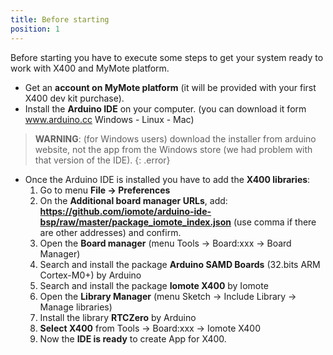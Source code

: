 ```yaml
---
title: Before starting
position: 1
---
```


Before starting you have to execute some steps to get your system ready to work with X400 and MyMote platform.
- Get an **account on MyMote platform** (it will be provided with your first X400 dev kit purchase).
- Install the **Arduino IDE** on your computer. (you can download it form www.arduino.cc Windows - Linux - Mac)


> **WARNING**: (for Windows users) download the installer from arduino website, not the app from the Windows store (we had problem with that version of the IDE).
{: .error}

- Once the Arduino IDE is installed you have to add the **X400 libraries**:
    1. Go to menu **File -> Preferences**
    2. On the **Additional board manager URLs**, add: **https://github.com/iomote/arduino-ide-bsp/raw/master/package_iomote_index.json**  (use comma if there are other addresses) and confirm.
    3. Open the **Board manager** (menu Tools -> Board:xxx -> Board Manager)
    4. Search and install the package **Arduino SAMD Boards** (32.bits ARM Cortex-M0+) by Arduino
    5. Search and install the package **Iomote X400** by Iomote
    6. Open the **Library Manager** (menu Sketch -> Include Library -> Manage libraries)
    7. Install the library **RTCZero** by Arduino
    8. **Select X400** from Tools -> Board:xxx -> Iomote X400
    9. Now the **IDE is ready** to create App for X400.
